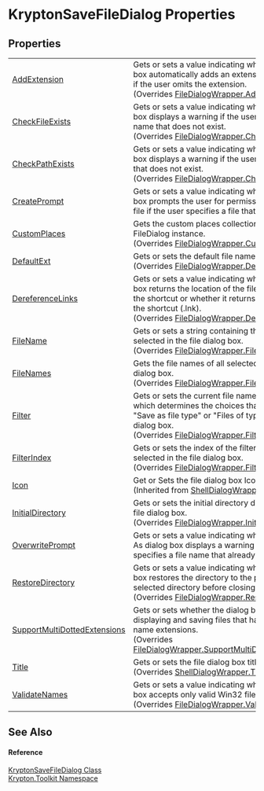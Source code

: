 # KryptonSaveFileDialog Properties




## Properties
<table>
<tr>
<td><a href="b2a8f134-f82f-b41e-20b1-288583e73be0.md">AddExtension</a></td>
<td>Gets or sets a value indicating whether the dialog box automatically adds an extension to a file name if the user omits the extension.<br />(Overrides <a href="df0e3e86-fbfa-0668-7b23-e0187d1b6fbf.md">FileDialogWrapper.AddExtension</a>)</td></tr>
<tr>
<td><a href="397dbc2a-64fe-16ed-b7c2-116274c44291.md">CheckFileExists</a></td>
<td>Gets or sets a value indicating whether the dialog box displays a warning if the user specifies a file name that does not exist.<br />(Overrides <a href="2fc924db-0f7d-46cf-0c5d-cc453b34ec12.md">FileDialogWrapper.CheckFileExists</a>)</td></tr>
<tr>
<td><a href="2e3a7548-1f29-3ea7-40cb-56e86bd4473f.md">CheckPathExists</a></td>
<td>Gets or sets a value indicating whether the dialog box displays a warning if the user specifies a path that does not exist.<br />(Overrides <a href="54fcedf6-0057-48f7-c891-96b0c4c21e6a.md">FileDialogWrapper.CheckPathExists</a>)</td></tr>
<tr>
<td><a href="fd2fdc8d-8b17-bc5e-6305-87d68fe476b6.md">CreatePrompt</a></td>
<td>Gets or sets a value indicating whether the dialog box prompts the user for permission to create a file if the user specifies a file that does not exist.</td></tr>
<tr>
<td><a href="e4eae471-7ca2-7ef6-a438-23c5b39dee4c.md">CustomPlaces</a></td>
<td>Gets the custom places collection for this FileDialog instance.<br />(Overrides <a href="da039a6a-5994-d5a1-f3a1-d27617015fdf.md">FileDialogWrapper.CustomPlaces</a>)</td></tr>
<tr>
<td><a href="a1cd85db-e557-984f-5c99-c71c9f46e51e.md">DefaultExt</a></td>
<td>Gets or sets the default file name extension.<br />(Overrides <a href="81d25c75-5258-fc12-4b66-4e68ff37962c.md">FileDialogWrapper.DefaultExt</a>)</td></tr>
<tr>
<td><a href="dba158ec-a5bf-1928-6140-b92bd0e65b73.md">DereferenceLinks</a></td>
<td>Gets or sets a value indicating whether the dialog box returns the location of the file referenced by the shortcut or whether it returns the location of the shortcut (.lnk).<br />(Overrides <a href="554e1a26-88c6-5b14-4296-adf2dd698a9a.md">FileDialogWrapper.DereferenceLinks</a>)</td></tr>
<tr>
<td><a href="279d8ab2-1e21-5544-d6a0-7877128aefd0.md">FileName</a></td>
<td>Gets or sets a string containing the file name selected in the file dialog box.<br />(Overrides <a href="7cf6bb1d-f436-b8b3-d935-5c665a3a813c.md">FileDialogWrapper.FileName</a>)</td></tr>
<tr>
<td><a href="dde4cb40-ab35-7d51-91c4-c51b0a679aaa.md">FileNames</a></td>
<td>Gets the file names of all selected files in the dialog box.<br />(Overrides <a href="3c7e05ff-a91e-936d-1870-848fce47c368.md">FileDialogWrapper.FileNames</a>)</td></tr>
<tr>
<td><a href="6d14ea50-eb75-8e5b-68a8-90bc10fe9c23.md">Filter</a></td>
<td>Gets or sets the current file name filter string, which determines the choices that appear in the "Save as file type" or "Files of type" box in the dialog box.<br />(Overrides <a href="6062f8ab-8fce-7f51-e701-19e73a67098d.md">FileDialogWrapper.Filter</a>)</td></tr>
<tr>
<td><a href="d031f098-6889-565e-ec10-1e465b210493.md">FilterIndex</a></td>
<td>Gets or sets the index of the filter currently selected in the file dialog box.<br />(Overrides <a href="64229bad-28fb-ae5d-75cd-82d905d7dfc1.md">FileDialogWrapper.FilterIndex</a>)</td></tr>
<tr>
<td><a href="187adef0-452c-3b70-6961-3b34581a6425.md">Icon</a></td>
<td>Get or Sets the file dialog box Icon.<br />(Inherited from <a href="de5b59c8-753f-0e1d-22c6-023819fb1ab5.md">ShellDialogWrapper</a>)</td></tr>
<tr>
<td><a href="0684a3cb-2c88-7912-fd09-02fbdd7dfe49.md">InitialDirectory</a></td>
<td>Gets or sets the initial directory displayed by the file dialog box.<br />(Overrides <a href="aeb44fca-06d8-f6a0-7cc8-eb0250b94bd4.md">FileDialogWrapper.InitialDirectory</a>)</td></tr>
<tr>
<td><a href="05cb1183-34e1-0291-f06c-25deb047b5c9.md">OverwritePrompt</a></td>
<td>Gets or sets a value indicating whether the Save As dialog box displays a warning if the user specifies a file name that already exists.</td></tr>
<tr>
<td><a href="7892995f-b6a6-ff40-fb24-fbc3008815bd.md">RestoreDirectory</a></td>
<td>Gets or sets a value indicating whether the dialog box restores the directory to the previously selected directory before closing.<br />(Overrides <a href="d533f44a-fb52-db62-8c82-ce2bb9f4540b.md">FileDialogWrapper.RestoreDirectory</a>)</td></tr>
<tr>
<td><a href="e5a49ba7-f8e9-d2e0-152d-038dbf2dcc78.md">SupportMultiDottedExtensions</a></td>
<td>Gets or sets whether the dialog box supports displaying and saving files that have multiple file name extensions.<br />(Overrides <a href="38e2d3c7-a2d4-e700-4d6e-d2003148f3c1.md">FileDialogWrapper.SupportMultiDottedExtensions</a>)</td></tr>
<tr>
<td><a href="907fd4e9-714c-d2d7-78e2-a08e5ef0f895.md">Title</a></td>
<td>Gets or sets the file dialog box title.<br />(Overrides <a href="8a26c393-2886-5bfa-8168-26cd5afee572.md">ShellDialogWrapper.Title</a>)</td></tr>
<tr>
<td><a href="2d416223-5155-a060-5b52-4859a467f579.md">ValidateNames</a></td>
<td>Gets or sets a value indicating whether the dialog box accepts only valid Win32 file names.<br />(Overrides <a href="7d493b94-4043-0eb8-3cfd-1465760056c0.md">FileDialogWrapper.ValidateNames</a>)</td></tr>
</table>

## See Also


#### Reference
<a href="c2ea607d-5d9e-5491-6eca-4080febc214a.md">KryptonSaveFileDialog Class</a>  
<a href="79d2eac2-21f4-54ff-7552-b20c33c30600.md">Krypton.Toolkit Namespace</a>  

